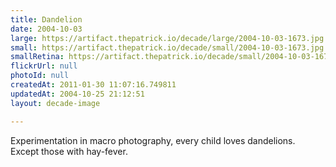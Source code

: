 ```yaml
---
title: Dandelion
date: 2004-10-03
large: https://artifact.thepatrick.io/decade/large/2004-10-03-1673.jpg
small: https://artifact.thepatrick.io/decade/small/2004-10-03-1673.jpg
smallRetina: https://artifact.thepatrick.io/decade/small/2004-10-03-1673@2x.jpg
flickrUrl: null
photoId: null
createdAt: 2011-01-30 11:07:16.749811
updatedAt: 2004-10-25 21:12:51
layout: decade-image

---
```

Experimentation in macro photography, every child loves dandelions. Except those with hay-fever.
